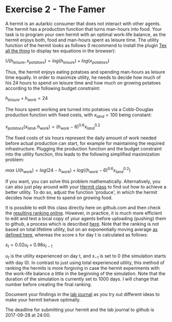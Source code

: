 # Exercise 2 - The Famer

A hermit is an autarkic consumer that does not interact with other agents. The hermit has a production function that turns man-hours into food. Your task is to program your own hermit with an optimal work-life balance, as the hermit enjoys both, food and man-hours spent as leisure time. The utility function of the hermit looks as follows (I recommend to install the plugin [Tex all the thing](https://chrome.google.com/webstore/detail/tex-all-the-things/cbimabofgmfdkicghcadidpemeenbffn) to display tex equations in the browser):

$U(h_{leisure}, x_{potatoes}) = log(h_{leisure}) + log(x_{potatoes})$

Thus, the hermit enjoys eating potatoes and spending man-hours as leisure time equally. In order to maximize utility, he needs to decide how much of his 24 hours to spend on leisure time and how much on growing potatoes according to the following budget constraint:

$h_{leisure} + h_{work} = 24$

The hours spent working are turned into potatoes via a Cobb-Douglas production function with fixed costs, with $x_{land}=100$ being constant:

$x_{potatoes}(x_{land}, h_{work}) = (h_{work}-6)^{0.6} x_{land}^{0.2}$

The fixed costs of six hours represent the daily amount of work needed before actual production can start, for example for maintaining the required infrastructure. Plugging the production function and the budget constraint into the utility function, this leads to the following simplified maximization problem:

$max\ U(h_{work}) = log(24 - h_{work}) + log((h_{work}-6)^{0.6} x_{land}^{0.2})$

If you want, you can solve this problem mathematically. Alternatively, you can also just play around with your [Hermit class](../src/com/agentecon/exercise1/Hermit.java) to find out how to achieve a better utility. To do so, adjust the function 'produce', in which the hermit decides how much time to spend on growing food.

It is possible to edit this class directly here on github.com and then check the [resulting ranking online](http://meissereconomics.com/vis/simulation?sim=ex1-hermit-1). However, in practice, it is much more efficient to edit and test a local copy of your agents before uploading (pushing) them to github, a process which is described [here](http://meissereconomics.com/course/setup). Note that the ranking is not based on total lifetime utility, but on an exponentially moving average [as defined here](https://github.com/meisser/course/blob/master/arena/src/com/agentecon/web/methods/UtilityRanking.java), whereas the score s for day t is calculated as follows:

$s_t = 0.02 u_t + 0.98 s_{t-1}$

$u_t$ is the utility experienced on day t, and $s_{-1}$ is set to 0 (the simulation starts with day 0). In contrast to just using total experienced utility, this method of ranking the hermits is more forgiving in case the hermit experiments with the work-life balance a little in the beginning of the simulation. Note that the duration of the simulation is currently set to 1000 days. I will change that number before creating the final ranking.

Document your findings in the [lab journal](exercise01-journal.md) as you try out different ideas to make your hermit behave optimally.

The deadline for submitting your hermit and the lab journal to github is 2017-09-28 at 24:00.
